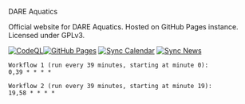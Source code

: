 DARE Aquatics 

Official website for DARE Aquatics. Hosted on GitHub Pages instance. Licensed under GPLv3.

[![CodeQL](https://github.com/dareaquatics/dare-website/actions/workflows/github-code-scanning/codeql/badge.svg)](https://github.com/dareaquatics/dare-website/actions/workflows/github-code-scanning/codeql)[![GitHub Pages](https://github.com/dareaquatics/dare-website/actions/workflows/pages/pages-build-deployment/badge.svg)](https://github.com/dareaquatics/dare-website/actions/workflows/pages/pages-build-deployment)
[![Sync Calendar](https://github.com/dareaquatics/dare-website/actions/workflows/calendarSyncHandler.yaml/badge.svg)](https://github.com/dareaquatics/dare-website/actions/workflows/calendarSyncHandler.yaml)
[![Sync News](https://github.com/dareaquatics/dare-website/actions/workflows/newsSyncHandler.yaml/badge.svg)](https://github.com/dareaquatics/dare-website/actions/workflows/newsSyncHandler.yaml)


```
Workflow 1 (run every 39 minutes, starting at minute 0):
0,39 * * * *

Workflow 2 (run every 39 minutes, starting at minute 19):
19,58 * * * *
```
